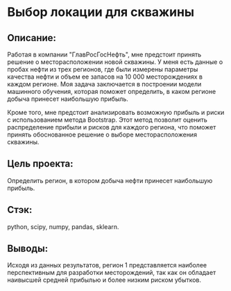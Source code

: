 # Выбор локации для скважины 

## Описание: 
Работая в компании "ГлавРосГосНефть", мне предстоит принять решение о месторасположении новой скважины. У меня есть данные о пробах нефти из трех регионов, где были измерены параметры качества нефти и объем ее запасов на 10 000 месторождениях в каждом регионе. Моя задача заключается в построении модели машинного обучения, которая поможет определить, в каком регионе добыча принесет наибольшую прибыль.

Кроме того, мне предстоит анализировать возможную прибыль и риски с использованием метода Bootstrap. Этот метод позволит оценить распределение прибыли и рисков для каждого региона, что поможет принять обоснованное решение о выборе месторасположения скважины.

## Цель проекта: 
Определить регион, в котором добыча нефти принесет наибольшую прибыль.

## Стэк: 

python, scipy, numpy, pandas, sklearn.
## Выводы:

Исходя из данных результатов, регион 1 представляется наиболее перспективным для разработки месторождений, так как он обладает наивысшей средней прибылью и более низким риском убытков.
